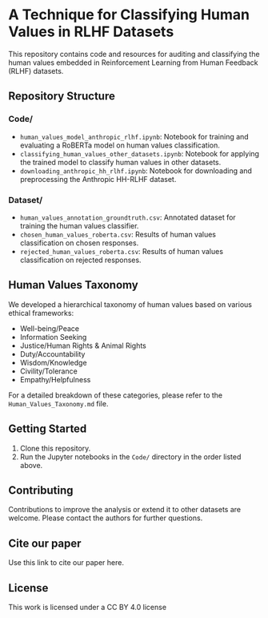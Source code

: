 
# A Technique for Classifying Human Values in RLHF Datasets

This repository contains code and resources for auditing and classifying the human values embedded in Reinforcement Learning from Human Feedback (RLHF) datasets.

## Repository Structure

### Code/

- `human_values_model_anthropic_rlhf.ipynb`: Notebook for training and evaluating a RoBERTa model on human values classification.
- `classifying_human_values_other_datasets.ipynb`: Notebook for applying the trained model to classify human values in other datasets.
- `downloading_anthropic_hh_rlhf.ipynb`: Notebook for downloading and preprocessing the Anthropic HH-RLHF dataset.

### Dataset/

- `human_values_annotation_groundtruth.csv`: Annotated dataset for training the human values classifier.
- `chosen_human_values_roberta.csv`: Results of human values classification on chosen responses.
- `rejected_human_values_roberta.csv`: Results of human values classification on rejected responses.

## Human Values Taxonomy

We developed a hierarchical taxonomy of human values based on various ethical frameworks:

- Well-being/Peace
- Information Seeking
- Justice/Human Rights & Animal Rights
- Duty/Accountability
- Wisdom/Knowledge
- Civility/Tolerance
- Empathy/Helpfulness

For a detailed breakdown of these categories, please refer to the `Human_Values_Taxonomy.md` file.

## Getting Started

1. Clone this repository.
2. Run the Jupyter notebooks in the `Code/` directory in the order listed above.

## Contributing

Contributions to improve the analysis or extend it to other datasets are welcome. Please contact the authors for further questions.

## Cite our paper

Use this link to cite our paper here.

## License

This work is licensed under a CC BY 4.0 license
